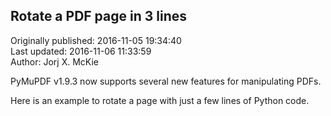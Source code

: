 ## Rotate a PDF page in 3 lines  
Originally published: 2016-11-05 19:34:40  
Last updated: 2016-11-06 11:33:59  
Author: Jorj X. McKie  
  
PyMuPDF v1.9.3 now supports several new features for manipulating PDFs.

Here is an example to rotate a page with just a few lines of Python code.